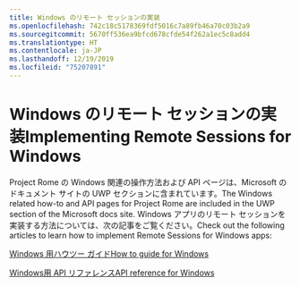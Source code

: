 ```yaml
---
title: Windows のリモート セッションの実装
ms.openlocfilehash: 742c18c5178369fdf5016c7a89fb46a70c03b2a9
ms.sourcegitcommit: 5670ff536ea9bfcd678cfde54f262a1ec5c8add4
ms.translationtype: HT
ms.contentlocale: ja-JP
ms.lasthandoff: 12/19/2019
ms.locfileid: "75207891"
---
```

# <a name="implementing-remote-sessions-for-windows"></a><span data-ttu-id="848d9-102">Windows のリモート セッションの実装</span><span class="sxs-lookup"><span data-stu-id="848d9-102">Implementing Remote Sessions for Windows</span></span>

<span data-ttu-id="848d9-103">Project Rome の Windows 関連の操作方法および API ページは、Microsoft のドキュメント サイトの UWP セクションに含まれています。</span><span class="sxs-lookup"><span data-stu-id="848d9-103">The Windows related how-to and API pages for Project Rome are included in the UWP section of the Microsoft docs site.</span></span> <span data-ttu-id="848d9-104">Windows アプリのリモート セッションを実装する方法については、次の記事をご覧ください。</span><span class="sxs-lookup"><span data-stu-id="848d9-104">Check out the following articles to learn how to implement Remote Sessions for Windows apps:</span></span>

[<span data-ttu-id="848d9-105">Windows 用ハウツー ガイド</span><span class="sxs-lookup"><span data-stu-id="848d9-105">How to guide for Windows</span></span>](https://docs.microsoft.com/windows/uwp/launch-resume/remote-sessions)

[<span data-ttu-id="848d9-106">Windows用 API リファレンス</span><span class="sxs-lookup"><span data-stu-id="848d9-106">API reference for Windows</span></span>](https://docs.microsoft.com/uwp/api/windows.system.remotesystems.remotesystemsession)